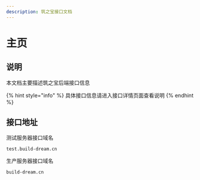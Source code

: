 ```yaml
---
description: 筑之宝接口文档
---
```


# 主页

## 说明

本文档主要描述筑之宝后端接口信息

{% hint style="info" %}
 具体接口信息请进入接口详情页面查看说明
{% endhint %}

## 接口地址

测试服务器接口域名

```text
test.build-dream.cn
```

生产服务器接口域名

```text
build-dream.cn
```



